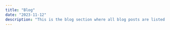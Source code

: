```yaml
---
title: "Blog"
date: "2023-11-12"
description: "This is the blog section where all blog posts are listed."
---
```

